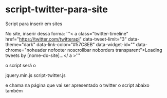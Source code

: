 # script-twitter-para-site
Script para inserir em sites

No site, inserir dessa forma:
'''< a class="twitter-timeline" href="https://twitter.com/twitterapi" data-tweet-limit="3" data-theme="dark" data-link-color="#57C8EB" data-widget-id="" data-chrome="noheader nofooter noscrollbar noborders transparent">Loading tweets by [nome-do-site]...</ a >'''

o script será o 

jquery.min.js
script-twitter.js

e chama na página que vai ser apresentado o twitter o script abaixo também

<script type="text/javascript">
        jQuery(document).ready(function() {
            Layout.initTwitter();
        });
    </script>
    
    

